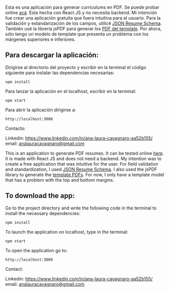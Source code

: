 Esta es una aplicación para generar curriculums en PDF. Se puede probar online [acá](https://alcavagnaro.github.io/micv/). Esta hecha con React JS y no necesita backend. Mi intención fue crear una aplicación gratuita que fuera intuitiva para el usuario. Para la validación y estandarización de los campos, utilicé [JSON Resume Schema](https://jsonresume.org/). También usé la librería jsPDF para generar los [PDF del template](https://github.com/parallax/jsPDF).  Por ahora, sólo tengo un modelo de template que presenta un problema con los márgenes superiores e inferiores.  

## Para descargar la aplicación:
Dirigirse al directorio del proyecto y escribir en la terminal el código siguiente para instalar las dependencias necesarias:

    npm install

Para lanzar la aplicación en el localhost, escribir en la terminal:

    npm start

Para abrir la aplicación dirigirse a:

    http://localhost:3000

Contacto:

Linkedin: https://www.linkedin.com/in/ana-laura-cavagnaro-aa52b155/
email: analauracavagnaro@gmail.com


This is an application to generate PDF resumes. It can be tested online [here](https://alcavagnaro.github.io/micv/). It is made with React JS and does not need a backend. My intention was to create a free application that was intuitive for the user. For field validation and standardization, I used [JSON Resume Schema](https://jsonresume.org/). I also used the jsPDF library to generate the [template PDFs](https://github.com/parallax/jsPDF). For now, I only have a template model that has a problem with the top and bottom margins.


## To download the app:
Go to the project directory and write the following code in the terminal to install the necessary dependencies:

    npm install

To launch the application on localhost, type in the terminal:

    npm start

To open the application go to:

    http://localhost:3000

Contact:

Linkedin: https://www.linkedin.com/in/ana-laura-cavagnaro-aa52b155/
email: analauracavagnaro@gmail.com
